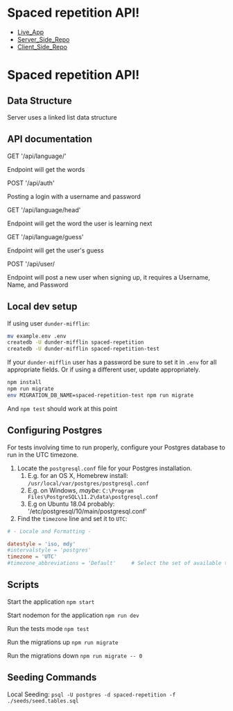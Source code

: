 # Spaced repetition API!

- [Live_App](https://spaced-repition-client.vercel.app/)
- [Server_Side_Repo](https://github.com/RShuken/spaced-repition-server)
- [Client_Side_Repo](https://github.com/RShuken/spaced-repition-client)

# Spaced repetition API!

<h2>Data Structure</h2>
<p>Server uses a linked list data structure</p>
<h2>API documentation</h2>
<span>GET '/api/language/'</span>
<p>Endpoint will get the words</p>
<span>POST '/api/auth'</span>
<p>Posting a login with a username and password</p>
<span>GET '/api/language/head'</span>
<p>Endpoint will get the word the user is learning next</p>
<span>GET '/api/language/guess'</span>
<p>Endpoint will get the user's guess</p>
<span>POST '/api/user/</span>
<p>Endpoint will post a new user when signing up, it requires a Username, Name, and Password</p>

## Local dev setup

If using user `dunder-mifflin`:

```bash
mv example.env .env
createdb -U dunder-mifflin spaced-repetition
createdb -U dunder-mifflin spaced-repetition-test
```

If your `dunder-mifflin` user has a password be sure to set it in `.env` for all appropriate fields. Or if using a different user, update appropriately.

```bash
npm install
npm run migrate
env MIGRATION_DB_NAME=spaced-repetition-test npm run migrate
```

And `npm test` should work at this point

## Configuring Postgres

For tests involving time to run properly, configure your Postgres database to run in the UTC timezone.

1. Locate the `postgresql.conf` file for your Postgres installation.
   1. E.g. for an OS X, Homebrew install: `/usr/local/var/postgres/postgresql.conf`
   2. E.g. on Windows, _maybe_: `C:\Program Files\PostgreSQL\11.2\data\postgresql.conf`
   3. E.g on Ubuntu 18.04 probably: '/etc/postgresql/10/main/postgresql.conf'
2. Find the `timezone` line and set it to `UTC`:

```conf
# - Locale and Formatting -

datestyle = 'iso, mdy'
#intervalstyle = 'postgres'
timezone = 'UTC'
#timezone_abbreviations = 'Default'     # Select the set of available time zone
```

## Scripts

Start the application `npm start`

Start nodemon for the application `npm run dev`

Run the tests mode `npm test`

Run the migrations up `npm run migrate`

Run the migrations down `npm run migrate -- 0`

## Seeding Commands

Local Seeding: `psql -U postgres -d spaced-repetition -f ./seeds/seed.tables.sql`
